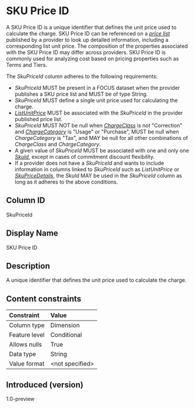 # SKU Price ID

A SKU Price ID is a unique identifier that defines the unit price used to calculate the charge. SKU Price ID can be referenced on a [*price list*](#glossary:price-list) published by a provider to look up detailed information, including a corresponding list unit price. The composition of the properties associated with the SKU Price ID may differ across providers. SKU Price ID is commonly used for analyzing cost based on pricing properties such as Terms and Tiers.

The *SkuPriceId* column adheres to the following requirements:

* *SkuPriceId* MUST be present in a FOCUS dataset when the provider publishes a SKU price list and MUST be of type String.
* *SkuPriceId* MUST define a single unit price used for calculating the charge.
* [*ListUnitPrice*](#listunitprice) MUST be associated with the *SkuPriceId* in the provider published price list.
* *SkuPriceId* MUST NOT be null when [*ChargeClass*](#chargeclass) is not "Correction" and [*ChargeCategory*](#chargecategory) is "Usage" or "Purchase", MUST be null when *ChargeCategory* is "Tax", and MAY be null for all other combinations of *ChargeClass* and *ChargeCategory*.
* A given value of *SkuPriceId* MUST be associated with one and only one [*SkuId*](#skuid), except in cases of commitment discount flexibility.
* If a provider does not have a *SkuPriceId* and wants to include information in columns linked to *SkuPriceId* such as *ListUnitPrice* or [*SkuPriceDetails*](#skupricedetails), the *SkuId* MAY be used in the *SkuPriceId* column as long as it adheres to the above conditions.

## Column ID

SkuPriceId

## Display Name

SKU Price ID

## Description

A unique identifier that defines the unit price used to calculate the charge.

## Content constraints

| Constraint       | Value          |
| :--------------- | :------------- |
| Column type      | Dimension      |
| Feature level    | Conditional    |
| Allows nulls     | True           |
| Data type        | String         |
| Value format     | \<not specified> |

## Introduced (version)

1.0-preview
